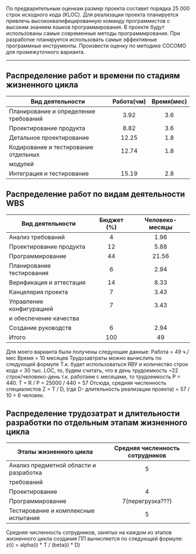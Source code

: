 По предварительным оценкам размер проекта составит порядка 25 000 строк
исходного кода (KLOC). Для реализации проекта планируется привлечь
высококвалифицированную команду программистов с высоким знанием языков
программирования. В проекте будут использованы самые современные методы
программирования. При разработке планируется использовать самые эффективные
программные инструменты. Произвести оценку по методике COCOMO для
промежуточного варианта.
***
## Распределение работ и времени по стадиям жизненного цикла
|Вид деятельности                      |Работа(чм)|Время(мес)     |
|--------------------------------------|:--------:|:-------------:|
|Планирование и определение требований |3.92      |3.6            |
|Проектирование продукта               |8.82      |3.6            |
|Детальное проектирование              |12.25     |1.8            |
|Кодирование и тестирование отдельных  |12.74     |1.8            |
|модулей                               |          |               |
|Интеграция и тестирование             |15.19     |2.8            |


## Распределение работ по видам деятельности WBS
|Вид деятельности         |Бюджет (%)|Человеко-месяцы|
|-------------------------|:--------:|:-------------:|
|Анализ требований        |4         |1.96           |
|Проектирование продукта  |12        |5.88           |
|Программирование         |44        |21.56          |
|Планирование тестирования|6         |2.94           |
|Верификация и аттестация |14        |8.33           |
|Канцелярия проекта       |7         |3.43           |
|Управление конфигурацией |7         |3.43           |
|и обеспечение качества   |          |               |
|Создание руководств      |6         |2.94           |
|Итого                    |100       |49             |

Для моего варианта были получены следующие данные:
Работа = 49 ч./мес
Время = 10 месяцев
Трудозавтраты можно вычислить по следующей формуле
Т.к. будет использоваться ЯВУ и количество строк кода < 30 тыс. LOC, то, будем считать, что в день трудоемкость ~22 строк/человеко-день
т.к. работаем с месяцами, то трудоемкость P = 440.
T = R / P = 25000 / 440 = 57
Отсюда, средняя численность специалистов
Z = T / D, (где D- длительность реализации проекта) = 57 / 10 = 6 человек.

## Распределение трудозатрат и длительности разработки по отдельным этапам жизненного цикла

|Этапы жизненного цикла                |Средняя численность сотрудников|
|--------------------------------------|:-----------------------------:|
|Анализ предметной области и разработка|5                              |
|требований                            |                               |
|Проектирование                        |4                              |
|Программирование                      |7(перегрузка???)               |
|Тестирование и комплексные испытания  |5                              |

Средняя численность сотрудников, занятых на каждом из этапов жизненного цикла создания ПП вычисляется по следующей формуле:
z(i) = alpha(i) * T / (beta(i) * D)
